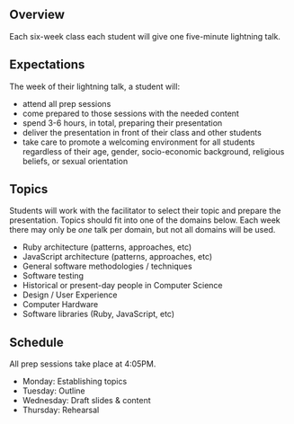 ## Overview

Each six-week class each student will give one five-minute lightning talk.

## Expectations

The week of their lightning talk, a student will:

* attend all prep sessions
* come prepared to those sessions with the needed content
* spend 3-6 hours, in total, preparing their presentation
* deliver the presentation in front of their class and other students
* take care to promote a welcoming environment for all students regardless
of their age, gender, socio-economic background, religious beliefs, or sexual
orientation

## Topics

Students will work with the facilitator to select their topic and prepare the
presentation. Topics should fit into one of the domains below. Each week there
may only be *one* talk per domain, but not all domains will be used.

* Ruby architecture (patterns, approaches, etc)
* JavaScript architecture (patterns, approaches, etc)
* General software methodologies / techniques
* Software testing
* Historical or present-day people in Computer Science
* Design / User Experience
* Computer Hardware
* Software libraries (Ruby, JavaScript, etc)

## Schedule

All prep sessions take place at 4:05PM.

* Monday: Establishing topics
* Tuesday: Outline
* Wednesday: Draft slides & content
* Thursday: Rehearsal
